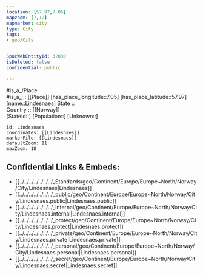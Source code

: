 ```yaml
---
location: [57.97,7.05] 
mapzoom: [7,12] 
mapmarker: city 
type: City
tags:
- geo/City


SpocWebEntityId: 32030
isDeleted: false
confidential: public

---
```

#is_a_/Place  
#is_a_ :: [[Place]] 
[has_place_longitude::7.05] 
[has_place_latitude::57.97] 
[name::Lindesnaes] 
State ::  
Country :: [[Norway]]  
[StateId::] 
[Population::] 
[Unknown::] 


```leaflet
id: Lindesnaes
coordinates: [[Lindesnaes]] 
markerFile: [[Lindesnaes]] 
defaultZoom: 11 
maxZoom: 18
```


## Confidential Links & Embeds: 
- [[../../../../../../../_Standards/geo/Continent/Europe/Europe~North/Norway/City/Lindesnaes|Lindesnaes]] 
- [[../../../../../../../_public/geo/Continent/Europe/Europe~North/Norway/City/Lindesnaes.public|Lindesnaes.public]] 
- [[../../../../../../../_internal/geo/Continent/Europe/Europe~North/Norway/City/Lindesnaes.internal|Lindesnaes.internal]] 
- [[../../../../../../../_protect/geo/Continent/Europe/Europe~North/Norway/City/Lindesnaes.protect|Lindesnaes.protect]] 
- [[../../../../../../../_private/geo/Continent/Europe/Europe~North/Norway/City/Lindesnaes.private|Lindesnaes.private]] 
- [[../../../../../../../_personal/geo/Continent/Europe/Europe~North/Norway/City/Lindesnaes.personal|Lindesnaes.personal]] 
- [[../../../../../../../_secret/geo/Continent/Europe/Europe~North/Norway/City/Lindesnaes.secret|Lindesnaes.secret]] 
